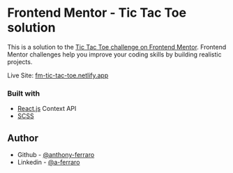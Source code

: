 # Frontend Mentor - Tic Tac Toe solution

This is a solution to the [Tic Tac Toe challenge on Frontend Mentor](https://www.frontendmentor.io/challenges/tic-tac-toe-game-Re7ZF_E2v). Frontend Mentor challenges help you improve your coding skills by building realistic projects. 

Live Site: [fm-tic-tac-toe.netlify.app](https://fm-tic-tac-toe.netlify.app/)

### Built with

- [React.js](https://reactjs.org/) Context API
- [SCSS](https://sass-lang.com)

## Author

- Github - [@anthony-ferraro](https://github.com/anthony-ferraro)
- Linkedin - [@a-ferraro](https://www.linkedin.com/in/a-ferraro/)
